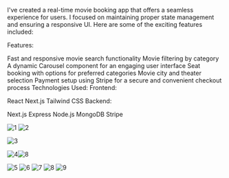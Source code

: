  I've created a real-time movie booking app that offers a seamless experience for users. I focused on maintaining proper state management and ensuring a responsive UI. Here are some of the exciting features included:

Features:

Fast and responsive movie search functionality
Movie filtering by category
A dynamic Carousel component for an engaging user interface
Seat booking with options for preferred categories
Movie city and theater selection
Payment setup using Stripe for a secure and convenient checkout process
Technologies Used:
Frontend:

React
Next.js
Tailwind CSS
Backend:

Next.js
Express
Node.js
MongoDB
Stripe

![1](https://github.com/Kokonodray2001/movie-booking-app/assets/64181896/999348bc-febd-4d7d-9520-c9cca93fc657)
![2](https://github.com/Kokonodray2001/movie-booking-app/assets/64181896/6d3843eb-0c58-4c64-859e-c16fb7a91c59)

![3](https://github.com/Kokonodray2001/movie-booking-app/assets/64181896/383ebbc2-5e75-4ec2-bbfc-fc8984258c12)

![4](https://github.com/Kokonodray2001/movie-booking-app/assets/64181896/d772981c-25d1-4298-8a27-9596843c7013)![8](https://github.com/Kokonodray2001/movie-booking-app/assets/64181896/c7bfc8b0-e72c-4555-b47f-684cfe41c3e6)

![5](https://github.com/Kokonodray2001/movie-booking-app/assets/64181896/6d335d29-929d-4a78-8949-00cbefc76847)
![6](https://github.com/Kokonodray2001/movie-booking-app/assets/64181896/d15b5925-b432-4543-8c5f-24f64ba6b3d4)
![7](https://github.com/Kokonodray2001/movie-booking-app/assets/64181896/c1bc9d02-e006-444b-ba1b-efd2995b601d)
![8](https://github.com/Kokonodray2001/movie-booking-app/assets/64181896/766d458d-4ba9-4a51-bd7c-2437983d4b88)
![9](https://github.com/Kokonodray2001/movie-booking-app/assets/64181896/4e082ce2-fd28-47be-b8f3-2c8ea8bb6dd0)
